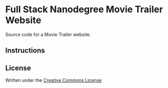 # Full Stack Nanodegree Movie Trailer Website

Source code for a Movie Trailer website.

## Instructions

## License

Written under the [Creative Commons License](https://creativecommons.org/licenses/by/3.0/us/)
